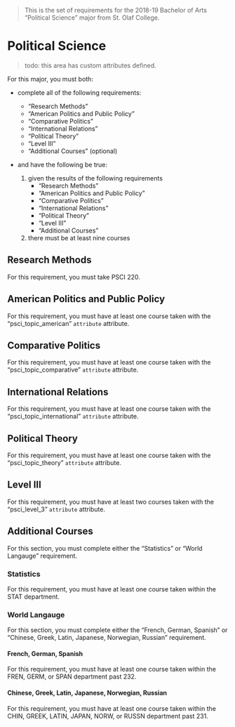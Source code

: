 > This is the set of requirements for the 2018-19 Bachelor of Arts “Political Science” major from St. Olaf College.

# Political Science
> todo: this area has custom attributes defined.

For this major, you must both:

- complete all of the following requirements:
    - “Research Methods”
    - “American Politics and Public Policy”
    - “Comparative Politics”
    - “International Relations”
    - “Political Theory”
    - “Level III”
    - “Additional Courses” (optional)

- and have the following be true:
    1. given the results of the following requirements
        - “Research Methods”
        - “American Politics and Public Policy”
        - “Comparative Politics”
        - “International Relations”
        - “Political Theory”
        - “Level III”
        - “Additional Courses”
    2. there must be at least nine courses

## Research Methods
For this requirement, you must take PSCI 220.


## American Politics and Public Policy
For this requirement, you must have at least one course taken with the “psci_topic_american” `attribute` attribute.


## Comparative Politics
For this requirement, you must have at least one course taken with the “psci_topic_comparative” `attribute` attribute.


## International Relations
For this requirement, you must have at least one course taken with the “psci_topic_international” `attribute` attribute.


## Political Theory
For this requirement, you must have at least one course taken with the “psci_topic_theory” `attribute` attribute.


## Level III
For this requirement, you must have at least two courses taken with the “psci_level_3” `attribute` attribute.


## Additional Courses
For this section, you must complete either the “Statistics” or “World Langauge” requirement.

### Statistics
For this requirement, you must have at least one course taken within the STAT department.

### World Langauge
For this section, you must complete either the “French, German, Spanish” or “Chinese, Greek, Latin, Japanese, Norwegian, Russian” requirement.

#### French, German, Spanish
For this requirement, you must have at least one course taken within the FREN, GERM, or SPAN department past 232.

#### Chinese, Greek, Latin, Japanese, Norwegian, Russian
For this requirement, you must have at least one course taken within the CHIN, GREEK, LATIN, JAPAN, NORW, or RUSSN department past 231.



